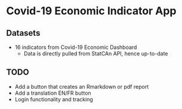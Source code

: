 # Covid-19 Economic Indicator App

## Datasets
* 16 indicators from Covid-19 Economic Dashboard
  * Data is directly pulled from StatCAn API, hence up-to-date

## TODO

* Add a button that creates an Rmarkdown or pdf report
* Add a translation EN/FR button
* Login functionality and tracking